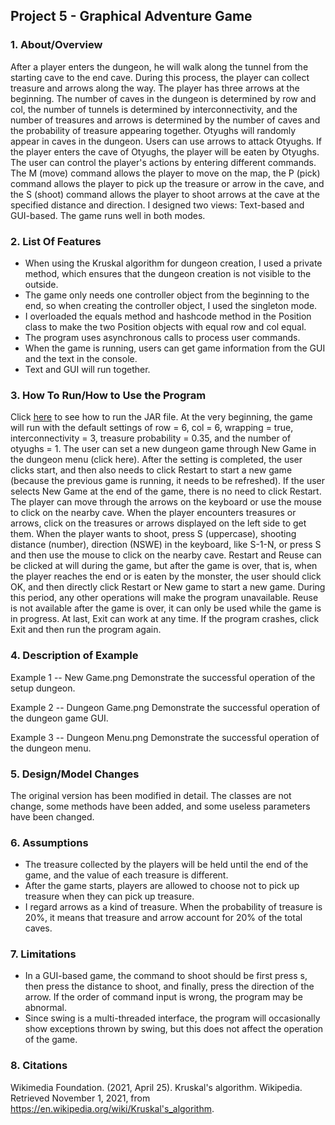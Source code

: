 ## Project 5 - Graphical Adventure Game

### 1. About/Overview

After a player enters the dungeon, he will walk along the tunnel from the starting cave to the end cave. During this process, the player can collect treasure and arrows along the way. The player has three arrows at the beginning. The number of caves in the dungeon is determined by row and col, the number of tunnels is determined by interconnectivity, and the number of treasures and arrows is determined by the number of caves and the probability of treasure appearing together. Otyughs will randomly appear in caves in the dungeon. Users can use arrows to attack Otyughs. If the player enters the cave of Otyughs, the player will be eaten by Otyughs. The user can control the player's actions by entering different commands. The M (move) command allows the player to move on the map, the P (pick) command allows the player to pick up the treasure or arrow in the cave, and the S (shoot) command allows the player to shoot arrows at the cave at the specified distance and direction. I designed two views: Text-based and GUI-based. The game runs well in both modes.

### 2. List Of Features

- When using the Kruskal algorithm for dungeon creation, I used a private method, which ensures that the dungeon creation is not visible to the outside.
- The game only needs one controller object from the beginning to the end, so when creating the controller object, I used the singleton mode.
- I overloaded the equals method and hashcode method in the Position class to make the two Position objects with equal row and col equal.
- The program uses asynchronous calls to process user commands.
- When the game is running, users can get game information from the GUI and the text in the console.
- Text and GUI will run together.

### 3. How To Run/How to Use the Program

Click [here](https://www.jetbrains.com/help/idea/compiling-applications.html) to see how to run the JAR file.
At the very beginning, the game will run with the default settings of row = 6, col = 6, wrapping = true, interconnectivity = 3, treasure probability = 0.35, and the number of otyughs = 1. The user can set a new dungeon game through New Game in the dungeon menu (click here). After the setting is completed, the user clicks start, and then also needs to click Restart to start a new game (because the previous game is running, it needs to be refreshed). If the user selects New Game at the end of the game, there is no need to click Restart. The player can move through the arrows on the keyboard or use the mouse to click on the nearby cave. When the player encounters treasures or arrows, click on the treasures or arrows displayed on the left side to get them. When the player wants to shoot, press S (uppercase), shooting distance (number), direction (NSWE) in the keyboard, like S-1-N, or press S and then use the mouse to click on the nearby cave. Restart and Reuse can be clicked at will during the game, but after the game is over, that is, when the player reaches the end or is eaten by the monster, the user should click OK, and then directly click Restart or New game to start a new game. During this period, any other operations will make the program unavailable. Reuse is not available after the game is over, it can only be used while the game is in progress. At last, Exit can work at any time. If the program crashes, click Exit and then run the program again.

### 4. Description of Example

Example 1 -- New Game.png
Demonstrate the successful operation of the setup dungeon.

Example 2 -- Dungeon Game.png
Demonstrate the successful operation of the dungeon game GUI.

Example 3 -- Dungeon Menu.png
Demonstrate the successful operation of the dungeon menu.

### 5. Design/Model Changes

The original version has been modified in detail. The classes are not change, some methods have been added, and some useless parameters have been changed.

### 6. Assumptions

- The treasure collected by the players will be held until the end of the game, and the value of each treasure is different.
- After the game starts, players are allowed to choose not to pick up treasure when they can pick up treasure.
- I regard arrows as a kind of treasure. When the probability of treasure is 20%, it means that treasure and arrow account for 20% of the total caves.

### 7. Limitations

- In a GUI-based game, the command to shoot should be first press s, then press the distance to shoot, and finally, press the direction of the arrow. If the order of command input is wrong, the program may be abnormal.
- Since swing is a multi-threaded interface, the program will occasionally show exceptions thrown by swing, but this does not affect the operation of the game.

### 8. Citations

Wikimedia Foundation. (2021, April 25). Kruskal's algorithm. Wikipedia. Retrieved November 1, 2021, from https://en.wikipedia.org/wiki/Kruskal's_algorithm. 

